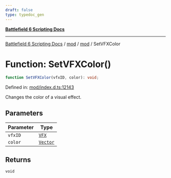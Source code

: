 ```yaml
---
draft: false
type: typedoc_gen
---
```


[**Battlefield 6 Scripting Docs**](../../../_index.md)

***

[Battlefield 6 Scripting Docs](../../../_index.md) / [mod](../../_index.md) / [mod](../_index.md) / SetVFXColor

# Function: SetVFXColor()

```ts
function SetVFXColor(vfxID, color): void;
```

Defined in: [mod/index.d.ts:12143](https://github.com/battlefield-portal-community/portal-docs/blob/6d87e21c5922a3efb03c634dbe98e5fe6e797672/generators/santiago/mod/index.d.ts#L12143)

Changes the color of a visual effect.

## Parameters

| Parameter | Type |
| ------ | ------ |
| `vfxID` | [`VFX`](../VFX/_index.md) |
| `color` | [`Vector`](../Vector/_index.md) |

## Returns

`void`
